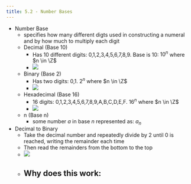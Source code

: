 ```yaml
---
title: 5.2 - Number Bases
---
```


- Number Base
  - specifies how many different digts used in constructing a numeral and by how much to multiply each digit
  - Decimal (Base 10)
    - Has 10 different digits: 0,1,2,3,4,5,6,7,8,9. Base is 10: $10^n$ where $n \in \Z$
    - ![](https://i.gyazo.com/fa83adf7dd28e3cd407246e0f7ae3f96.png)
  - Binary (Base 2)
    - Has two digits: 0,1. $2^n$ where $n \in \Z$
    - ![](https://i.gyazo.com/52008db0c01feea6bfd4cd095c16e32d.png)
  - Hexadecimal (Base 16)
    - 16 digits: 0,1,2,3,4,5,6,7,8,9,A,B,C,D,E,F. $16^n$ where $n \in \Z$
    - ![](https://i.gyazo.com/d60896b990deb9b09a49d129bf95a613.png)
  - n (Base n)
    - some number $a$ in base $n$ represented as: $a_n$
- Decimal to Binary
  - Take the decimal number and repeatedly divide by 2 until 0 is reached, writing the remainder each time
  - Then read the remainders from the bottom to the top
  - ![](https://i.gyazo.com/25d2a2b1d873da7e6159cbd994c37f57.png)
  - Why does this work:
    - 